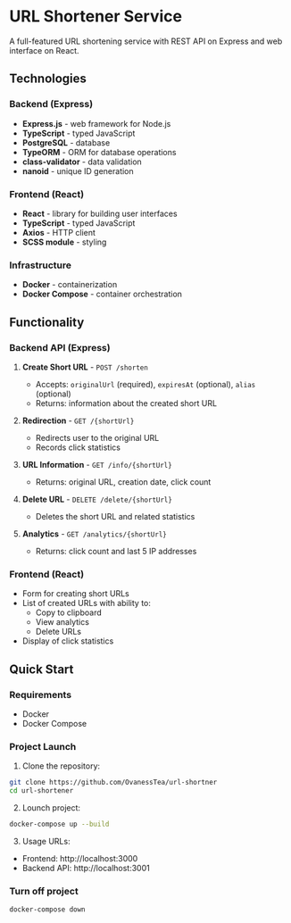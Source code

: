 # URL Shortener Service

A full-featured URL shortening service with REST API on Express and web interface on React.

## Technologies

### Backend (Express)
- **Express.js** - web framework for Node.js
- **TypeScript** - typed JavaScript
- **PostgreSQL** - database
- **TypeORM** - ORM for database operations
- **class-validator** - data validation
- **nanoid** - unique ID generation

### Frontend (React)
- **React** - library for building user interfaces
- **TypeScript** - typed JavaScript
- **Axios** - HTTP client
- **SCSS module** - styling

### Infrastructure
- **Docker** - containerization
- **Docker Compose** - container orchestration

## Functionality

### Backend API (Express)

1. **Create Short URL** - `POST /shorten`
   - Accepts: `originalUrl` (required), `expiresAt` (optional), `alias` (optional)
   - Returns: information about the created short URL

2. **Redirection** - `GET /{shortUrl}`
   - Redirects user to the original URL
   - Records click statistics

3. **URL Information** - `GET /info/{shortUrl}`
   - Returns: original URL, creation date, click count

4. **Delete URL** - `DELETE /delete/{shortUrl}`
   - Deletes the short URL and related statistics

5. **Analytics** - `GET /analytics/{shortUrl}`
   - Returns: click count and last 5 IP addresses

### Frontend (React)

- Form for creating short URLs
- List of created URLs with ability to:
  - Copy to clipboard
  - View analytics
  - Delete URLs
- Display of click statistics

## Quick Start

### Requirements
- Docker
- Docker Compose

### Project Launch

1. Clone the repository:
```bash
git clone https://github.com/OvanessTea/url-shortner
cd url-shortener
```
2. Lounch project:
```bash
docker-compose up --build
```
3. Usage URLs:
- Frontend: http://localhost:3000
- Backend API: http://localhost:3001

### Turn off project
```bash
docker-compose down
```